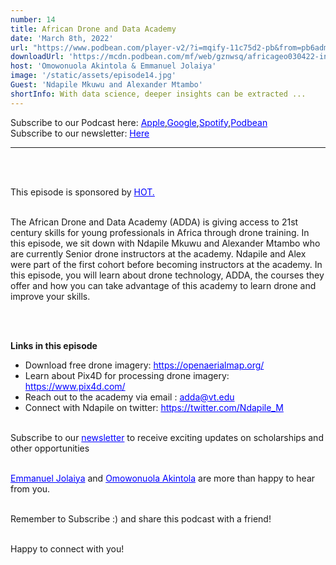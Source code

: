 ```yaml
---
number: 14
title: African Drone and Data Academy
date: 'March 8th, 2022'
url: "https://www.podbean.com/player-v2/?i=mqify-11c75d2-pb&from=pb6admin"
downloadUrl: 'https://mcdn.podbean.com/mf/web/gznwsq/africageo030422-intro_final.mp3'
host: 'Omowonuola Akintola & Emmanuel Jolaiya'
image: '/static/assets/episode14.jpg'
Guest: 'Ndapile Mkuwu and Alexander Mtambo'
shortInfo: With data science, deeper insights can be extracted ...
---
```


Subscribe to our Podcast here: <a target="_blank" href="https://podcasts.apple.com/ng/podcast/africa-geoconvo-podcast/id1549049632" style='color:blue;'>Apple</a>,<a target="_blank" href="https://www.google.com/podcasts?feed=aHR0cHM6Ly9mZWVkLnBvZGJlYW4uY29tL2FmcmljYWdlb2NvbnZvL2ZlZWQueG1s" style='color:blue;'>Google</a>,<a target="_blank" href="https://africageoconvo.podbean.com/" style='color:blue;'>Spotify</a>,<a target="_blank" href="https://africageoconvo.podbean.com/" style='color:blue;'>Podbean</a><br>
Subscribe to our newsletter: <a target="_blank" href="https://mailchi.mp/431d1fc48f4b/africa-geo-convo-mailing-list" style='color:blue;'>Here</a>
<hr>
<br><br>

This episode is sponsored by <a href='https://www.hotosm.org/' target='_blank' style='color:blue'>HOT.</a>
<br><br>

The African Drone and Data Academy (ADDA) is giving access to 21st century skills for young professionals in Africa through drone training. In this episode, we sit down with Ndapile Mkuwu and Alexander Mtambo who are currently Senior drone instructors at the academy. Ndapile and Alex were part of the first cohort before becoming instructors at the academy. In this episode, you will learn about drone technology, ADDA, the courses they offer and how you can take advantage of this academy to learn drone
and improve your skills.

<br><br>

<strong>Links in this episode </strong>


<ul>
    <li>Download free drone imagery: <a target="_blank" href="https://openaerialmap.org/" style='color:blue;'>https://openaerialmap.org/</a></li>
    <li>Learn about Pix4D for processing drone imagery: <a target="_blank" href="https://www.pix4d.com/" style='color:blue;'>https://www.pix4d.com/</a></li>
    <li>Reach out to the academy via email : <a target="_blank" href="mailto:adda@vt.edu" style='color:blue;'>adda@vt.edu</a></li>
    <li>Connect with Ndapile on twitter: <a target="_blank" href="https://twitter.com/Ndapile_M" style='color:blue;'>https://twitter.com/Ndapile_M</a></li>
</ul>


<br>
Subscribe to our <a href='https://mailchi.mp/431d1fc48f4b/africa-geo-convo-mailing-list' target='_blank' style='color:blue'> newsletter</a> to receive exciting updates on scholarships and other opportunities</li>
<br><br>

<a href='https://www.twitter.com/jeafreezy' target='_blank' style='color:blue'> Emmanuel Jolaiya</a> and <a href='https://twitter.com/Svelte_mo' target='_blank' style='color:blue'> Omowonuola Akintola</a> are more than happy to hear from you.</li>

<br>
Remember to Subscribe :) and share this podcast with a friend! <br><br>

Happy to connect with you!